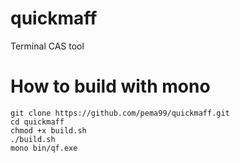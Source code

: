 # quickmaff
Terminal CAS tool

# How to build with mono
```
git clone https://github.com/pema99/quickmaff.git
cd quickmaff
chmod +x build.sh
./build.sh
mono bin/qf.exe
```

